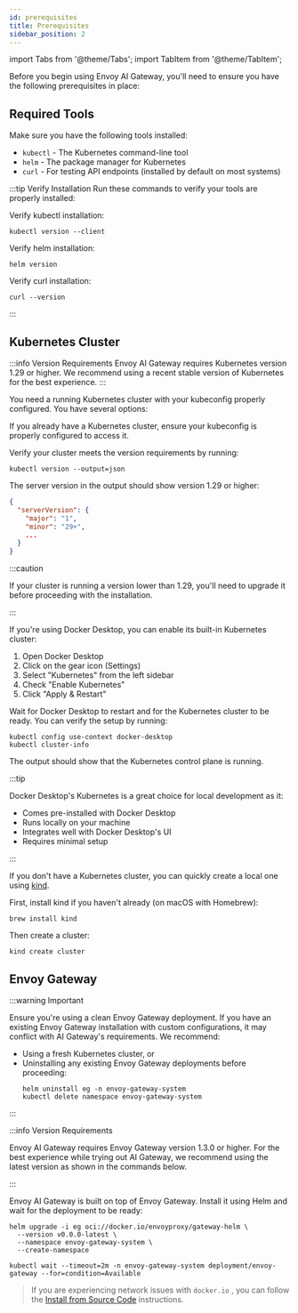 ```yaml
---
id: prerequisites
title: Prerequisites
sidebar_position: 2
---
```


import Tabs from '@theme/Tabs';
import TabItem from '@theme/TabItem';

Before you begin using Envoy AI Gateway, you'll need to ensure you have the following prerequisites in place:

## Required Tools

Make sure you have the following tools installed:

- `kubectl` - The Kubernetes command-line tool
- `helm` - The package manager for Kubernetes
- `curl` - For testing API endpoints (installed by default on most systems)

:::tip Verify Installation
Run these commands to verify your tools are properly installed:

Verify kubectl installation:

```shell
kubectl version --client
```

Verify helm installation:

```shell
helm version
```

Verify curl installation:

```shell
curl --version
```

:::

## Kubernetes Cluster

:::info Version Requirements
Envoy AI Gateway requires Kubernetes version 1.29 or higher. We recommend using a recent stable version of Kubernetes for the best experience.
:::

You need a running Kubernetes cluster with your kubeconfig properly configured. You have several options:

<Tabs>
<TabItem value="existing" label="Existing Cluster" default>

If you already have a Kubernetes cluster, ensure your kubeconfig is properly configured to access it.

Verify your cluster meets the version requirements by running:

```shell
kubectl version --output=json
```

The server version in the output should show version 1.29 or higher:

```json
{
  "serverVersion": {
    "major": "1",
    "minor": "29+",
    ...
  }
}
```

:::caution

If your cluster is running a version lower than 1.29, you'll need to upgrade it before proceeding with the installation.

:::

</TabItem>
<TabItem value="docker-desktop" label="Docker Desktop">

If you're using Docker Desktop, you can enable its built-in Kubernetes cluster:

1. Open Docker Desktop
2. Click on the gear icon (Settings)
3. Select "Kubernetes" from the left sidebar
4. Check "Enable Kubernetes"
5. Click "Apply & Restart"

Wait for Docker Desktop to restart and for the Kubernetes cluster to be ready. You can verify the setup by running:

```shell
kubectl config use-context docker-desktop
kubectl cluster-info
```

The output should show that the Kubernetes control plane is running.

:::tip

Docker Desktop's Kubernetes is a great choice for local development as it:

- Comes pre-installed with Docker Desktop
- Runs locally on your machine
- Integrates well with Docker Desktop's UI
- Requires minimal setup

:::

</TabItem>
<TabItem value="kind" label="Local Kind Cluster">

If you don't have a Kubernetes cluster, you can quickly create a local one using [kind](https://kind.sigs.k8s.io/).

First, install kind if you haven't already (on macOS with Homebrew):

```shell
brew install kind
```

Then create a cluster:

```shell
kind create cluster
```

</TabItem>
</Tabs>

## Envoy Gateway

:::warning Important

Ensure you're using a clean Envoy Gateway deployment. If you have an existing Envoy Gateway installation with custom configurations, it may conflict with AI Gateway's requirements. We recommend:

- Using a fresh Kubernetes cluster, or
- Uninstalling any existing Envoy Gateway deployments before proceeding:
  ```shell
  helm uninstall eg -n envoy-gateway-system
  kubectl delete namespace envoy-gateway-system
  ```

:::

:::info Version Requirements

Envoy AI Gateway requires Envoy Gateway version 1.3.0 or higher. For the best experience while trying out AI Gateway, we recommend using the latest version as shown in the commands below.

:::

Envoy AI Gateway is built on top of Envoy Gateway. Install it using Helm and wait for the deployment to be ready:

```shell
helm upgrade -i eg oci://docker.io/envoyproxy/gateway-helm \
  --version v0.0.0-latest \
  --namespace envoy-gateway-system \
  --create-namespace

kubectl wait --timeout=2m -n envoy-gateway-system deployment/envoy-gateway --for=condition=Available
```

> If you are experiencing network issues with `docker.io` , you can follow the [Install from Source Code](https://github.com/envoyproxy/gateway/tree/main/charts/gateway-helm#install-from-source-code) instructions.
